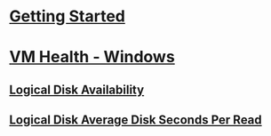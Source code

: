 # [Getting Started](index.md)
# [VM Health - Windows](/vmhealth-windows/index.md)
## [Logical Disk Availability](/vmhealth-windows/winserver-knowledge-logical-disk-availability.md)
## [Logical Disk Average Disk Seconds Per Read](/vmhealth-windows/winserver-knowledge-logical-disk-avgdisksecread.md)